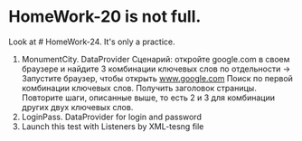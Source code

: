 # HomeWork-20 is not full.
Look at # HomeWork-24.
It's only a practice.

1) MonumentCity. DataProvider
Сценарий: откройте google.com в своем браузере и найдите 3 комбинации ключевых слов по отдельности ->
Запустите браузер, чтобы открыть www.google.com
Поиск по первой комбинации ключевых слов.
Получить заголовок страницы.
Повторите шаги, описанные выше, то есть 2 и 3 для комбинации других двух ключевых слов.
2) LoginPass. DataProvider for login and password
3) Launch this test with Listeners by XML-tesng file

